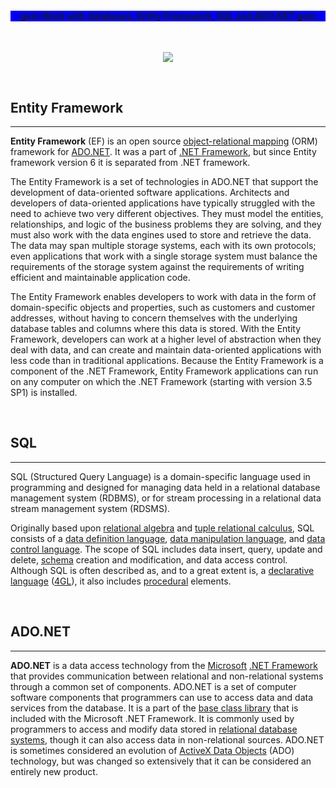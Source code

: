 <h4><p align="center" style="background-color:blue">:gem:Work with databases.  Entity Framework, SQL and ADO.NET:gem:</p></h4>
</br>
<p align="center">
<img src="https://i-msdn.sec.s-msft.com/dynimg/IC423396.png">
</p><br/>
<h2>Entity Framework</h2>
<hr>

<p><b>Entity Framework</b> (EF) is an open source <a href="https://en.wikipedia.org/wiki/Object-relational_mapping" title="Object-relational mapping">object-relational mapping</a> (ORM) framework for <a href="https://en.wikipedia.org/wiki/ADO.NET" title="ADO.NET">ADO.NET</a>. It was a part of <a href="https://en.wikipedia.org/wiki/.NET_Framework" title=".NET Framework">.NET Framework</a>, but since Entity framework version 6 it is separated from .NET framework.<p/>
<p>The Entity Framework is a set of technologies in ADO.NET that support the development of data-oriented software applications. Architects and developers of data-oriented applications have typically struggled with the need to achieve two very different objectives. They must model the entities, relationships, and logic of the business problems they are solving, and they must also work with the data engines used to store and retrieve the data. The data may span multiple storage systems, each with its own protocols; even applications that work with a single storage system must balance the requirements of the storage system against the requirements of writing efficient and maintainable application code.</p>
<p>The Entity Framework enables developers to work with data in the form of domain-specific objects and properties, such as customers and customer addresses, without having to concern themselves with the underlying database tables and columns where this data is stored. With the Entity Framework, developers can work at a higher level of abstraction when they deal with data, and can create and maintain data-oriented applications with less code than in traditional applications. Because the Entity Framework is a component of the .NET Framework, Entity Framework applications can run on any computer on which the .NET Framework (starting with version 3.5 SP1) is installed.</p>
<br/>
<h2>SQL</h2>
<hr>
<p>SQL  (Structured Query Language) is a domain-specific language used in programming and designed for managing data held in a relational database management system (RDBMS), or for stream processing in a relational data stream management system (RDSMS).</p>
<p>Originally based upon <a href="https://en.wikipedia.org/wiki/Relational_algebra" title="Relational algebra">relational algebra</a> and <a href="https://en.wikipedia.org/wiki/Tuple_relational_calculus" title="Tuple relational calculus">tuple relational calculus</a>, SQL consists of a <a href="https://en.wikipedia.org/wiki/Data_definition_language" title="Data definition language">data definition language</a>, <a href="https://en.wikipedia.org/wiki/Data_manipulation_language" title="Data manipulation language">data manipulation language</a>, and <a href="https://en.wikipedia.org/wiki/Data_control_language" title="Data control language">data control language</a>. The scope of SQL includes data insert, query, update and delete, <a href="/wiki/Database_schema" title="Database schema">schema</a> creation and modification, and data access control. Although SQL is often described as, and to a great extent is, a <a href="https://en.wikipedia.org/wiki/Declarative_programming" title="Declarative programming">declarative language</a> (<a href="/wiki/4GL" class="mw-redirect" title="4GL">4GL</a>), it also includes <a href="https://en.wikipedia.org/wiki/Procedural_programming" title="Procedural programming">procedural</a> elements.</p>
<br/>
<h2>ADO.NET</h2>
<hr>
<p><b>ADO.NET</b> is a data access technology from the <a href="https://en.wikipedia.org/wiki/Microsoft" title="Microsoft">Microsoft</a> <a href="https://en.wikipedia.org/wiki/.NET_Framework" title=".NET Framework">.NET Framework</a> that provides communication between relational and non-relational systems through a common set of components. ADO.NET is a set of computer software components that programmers can use to access data and data services from the database. It is a part of the <a href="https://en.wikipedia.org/wiki/Base_Class_Library" class="mw-redirect" title="Base Class Library">base class library</a> that is included with the Microsoft .NET Framework. It is commonly used by programmers to access and modify data stored in <a href="https://en.wikipedia.org/wiki/Relational_DBMS" class="mw-redirect" title="Relational DBMS">relational database systems</a>, though it can also access data in non-relational sources. ADO.NET is sometimes considered an evolution of <a href="https://en.wikipedia.org/wiki/ActiveX_Data_Objects" title="ActiveX Data Objects">ActiveX Data Objects</a> (ADO) technology, but was changed so extensively that it can be considered an entirely new product.</p>

